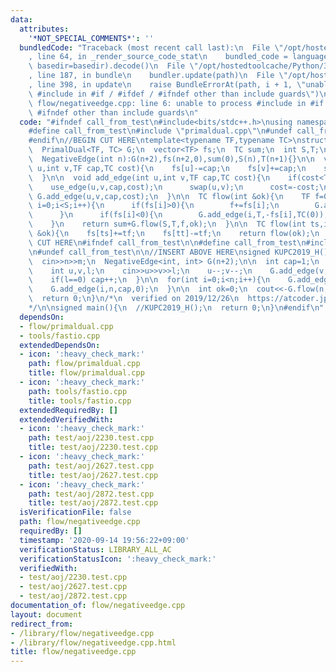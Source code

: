 ```yaml
---
data:
  attributes:
    '*NOT_SPECIAL_COMMENTS*': ''
  bundledCode: "Traceback (most recent call last):\n  File \"/opt/hostedtoolcache/Python/3.8.5/x64/lib/python3.8/site-packages/onlinejudge_verify/documentation/build.py\"\
    , line 64, in _render_source_code_stat\n    bundled_code = language.bundle(stat.path,\
    \ basedir=basedir).decode()\n  File \"/opt/hostedtoolcache/Python/3.8.5/x64/lib/python3.8/site-packages/onlinejudge_verify/languages/cplusplus.py\"\
    , line 187, in bundle\n    bundler.update(path)\n  File \"/opt/hostedtoolcache/Python/3.8.5/x64/lib/python3.8/site-packages/onlinejudge_verify/languages/cplusplus_bundle.py\"\
    , line 398, in update\n    raise BundleErrorAt(path, i + 1, \"unable to process\
    \ #include in #if / #ifdef / #ifndef other than include guards\")\nonlinejudge_verify.languages.cplusplus_bundle.BundleErrorAt:\
    \ flow/negativeedge.cpp: line 6: unable to process #include in #if / #ifdef /\
    \ #ifndef other than include guards\n"
  code: "#ifndef call_from_test\n#include<bits/stdc++.h>\nusing namespace std;\n\n\
    #define call_from_test\n#include \"primaldual.cpp\"\n#undef call_from_test\n\n\
    #endif\n//BEGIN CUT HERE\ntemplate<typename TF,typename TC>\nstruct NegativeEdge{\n\
    \  PrimalDual<TF, TC> G;\n  vector<TF> fs;\n  TC sum;\n  int S,T;\n  NegativeEdge(){}\n\
    \  NegativeEdge(int n):G(n+2),fs(n+2,0),sum(0),S(n),T(n+1){}\n\n  void use_edge(int\
    \ u,int v,TF cap,TC cost){\n    fs[u]-=cap;\n    fs[v]+=cap;\n    sum=sum+cost*cap;\n\
    \  }\n\n  void add_edge(int u,int v,TF cap,TC cost){\n    if(cost<TC(0)){\n  \
    \    use_edge(u,v,cap,cost);\n      swap(u,v);\n      cost=-cost;\n    }\n   \
    \ G.add_edge(u,v,cap,cost);\n  }\n\n  TC flow(int &ok){\n    TF f=0;\n    for(int\
    \ i=0;i<S;i++){\n      if(fs[i]>0){\n        f+=fs[i];\n        G.add_edge(S,i,+fs[i],TC(0));\n\
    \      }\n      if(fs[i]<0){\n        G.add_edge(i,T,-fs[i],TC(0));\n      }\n\
    \    }\n    return sum+G.flow(S,T,f,ok);\n  }\n\n  TC flow(int ts,int tt,TF tf,int\
    \ &ok){\n    fs[ts]+=tf;\n    fs[tt]-=tf;\n    return flow(ok);\n  }\n};\n//END\
    \ CUT HERE\n#ifndef call_from_test\n\n#define call_from_test\n#include \"../tools/fastio.cpp\"\
    \n#undef call_from_test\n\n//INSERT ABOVE HERE\nsigned KUPC2019_H(){\n  int n,m;\n\
    \  cin>>n>>m;\n  NegativeEdge<int, int> G(n+2);\n\n  int cap=1;\n  for(int i=0;i<m;i++){\n\
    \    int u,v,l;\n    cin>>u>>v>>l;\n    u--;v--;\n    G.add_edge(v,u,1,l-1);\n\
    \    if(l==0) cap++;\n  }\n\n  for(int i=0;i<n;i++){\n    G.add_edge(n,i,cap,2);\n\
    \    G.add_edge(i,n,cap,0);\n  }\n\n  int ok=0;\n  cout<<-G.flow(n,n,0,ok)<<endl;\n\
    \  return 0;\n}\n/*\n  verified on 2019/12/26\n  https://atcoder.jp/contests/kupc2019/tasks/kupc2019_h\n\
    */\n\nsigned main(){\n  //KUPC2019_H();\n  return 0;\n}\n#endif\n"
  dependsOn:
  - flow/primaldual.cpp
  - tools/fastio.cpp
  extendedDependsOn:
  - icon: ':heavy_check_mark:'
    path: flow/primaldual.cpp
    title: flow/primaldual.cpp
  - icon: ':heavy_check_mark:'
    path: tools/fastio.cpp
    title: tools/fastio.cpp
  extendedRequiredBy: []
  extendedVerifiedWith:
  - icon: ':heavy_check_mark:'
    path: test/aoj/2230.test.cpp
    title: test/aoj/2230.test.cpp
  - icon: ':heavy_check_mark:'
    path: test/aoj/2627.test.cpp
    title: test/aoj/2627.test.cpp
  - icon: ':heavy_check_mark:'
    path: test/aoj/2872.test.cpp
    title: test/aoj/2872.test.cpp
  isVerificationFile: false
  path: flow/negativeedge.cpp
  requiredBy: []
  timestamp: '2020-09-14 19:56:22+09:00'
  verificationStatus: LIBRARY_ALL_AC
  verificationStatusIcon: ':heavy_check_mark:'
  verifiedWith:
  - test/aoj/2230.test.cpp
  - test/aoj/2627.test.cpp
  - test/aoj/2872.test.cpp
documentation_of: flow/negativeedge.cpp
layout: document
redirect_from:
- /library/flow/negativeedge.cpp
- /library/flow/negativeedge.cpp.html
title: flow/negativeedge.cpp
---
```

